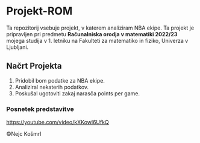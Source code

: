 # Projekt-ROM
Ta repozitorij vsebuje projekt, v katerem analiziram NBA ekipe. Ta projekt je pripravljen pri predmetu **Računalniska orodja v matematiki 2022/23** mojega studija v 1. letniku na Fakulteti za matematiko in fiziko, Univerza v Ljubljani.

## Načrt Projekta
1. Pridobil bom podatke za NBA ekipe.
2. Analiziral nekaterih podatkov.
3. Poskušal ugotoviti zakaj narasča points per game.

### Posnetek predstavitve
https://youtube.com/video/kXKowl6UfkQ


©Nejc Košmrl
